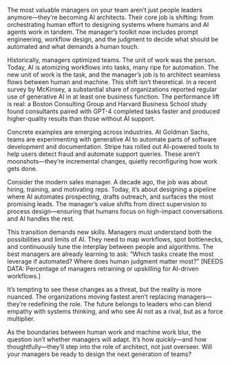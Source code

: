 The most valuable managers on your team aren’t just people leaders anymore—they’re becoming AI architects. Their core job is shifting: from orchestrating human effort to designing systems where humans and AI agents work in tandem. The manager’s toolkit now includes prompt engineering, workflow design, and the judgment to decide what should be automated and what demands a human touch.

Historically, managers optimized teams. The unit of work was the person. Today, AI is atomizing workflows into tasks, many ripe for automation. The new unit of work is the task, and the manager’s job is to architect seamless flows between human and machine. This shift isn’t theoretical. In a recent survey by McKinsey, a substantial share of organizations reported regular use of generative AI in at least one business function. The performance lift is real: a Boston Consulting Group and Harvard Business School study found consultants paired with GPT-4 completed tasks faster and produced higher-quality results than those without AI support.

Concrete examples are emerging across industries. At Goldman Sachs, teams are experimenting with generative AI to automate parts of software development and documentation. Stripe has rolled out AI-powered tools to help users detect fraud and automate support queries. These aren’t moonshots—they’re incremental changes, quietly reconfiguring how work gets done.

Consider the modern sales manager. A decade ago, the job was about hiring, training, and motivating reps. Today, it’s about designing a pipeline where AI automates prospecting, drafts outreach, and surfaces the most promising leads. The manager’s value shifts from direct supervision to process design—ensuring that humans focus on high-impact conversations and AI handles the rest.

This transition demands new skills. Managers must understand both the possibilities and limits of AI. They need to map workflows, spot bottlenecks, and continuously tune the interplay between people and algorithms. The best managers are already learning to ask: “Which tasks create the most leverage if automated? Where does human judgment matter most?” [NEEDS DATA: Percentage of managers retraining or upskilling for AI-driven workflows.]

It’s tempting to see these changes as a threat, but the reality is more nuanced. The organizations moving fastest aren’t replacing managers—they’re redefining the role. The future belongs to leaders who can blend empathy with systems thinking, and who see AI not as a rival, but as a force multiplier.

As the boundaries between human work and machine work blur, the question isn’t whether managers will adapt. It’s how quickly—and how thoughtfully—they’ll step into the role of architect, not just overseer. Will your managers be ready to design the next generation of teams?